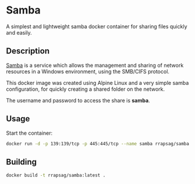 # Samba

A simplest and lightweight samba docker container for sharing files quickly and easily.

## Description

[Samba](https://www.samba.org/) is a service which allows the management and sharing of network resources in a Windows environment, using the SMB/CIFS protocol.

This docker image was created using Alpine Linux and a very simple samba configuration, for quickly creating a shared folder on the network.

The username and password to access the share is **samba**.

## Usage

Start the container:

```zsh
docker run -d -p 139:139/tcp -p 445:445/tcp --name samba rrapsag/samba
```

## Building

```zsh
docker build -t rrapsag/samba:latest .
```

